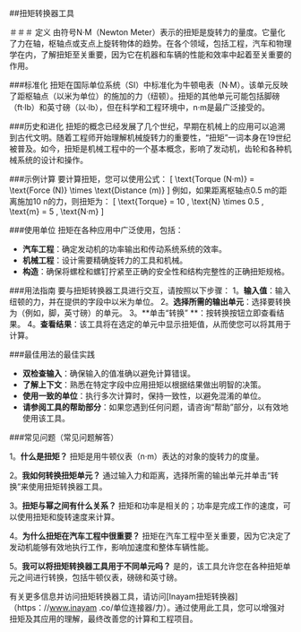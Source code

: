 ##扭矩转换器工具

＃＃＃ 定义
由符号N·M（Newton Meter）表示的扭矩是旋转力的量度。它量化了力在轴，枢轴点或支点上旋转物体的趋势。在各个领域，包括工程，汽车和物理学在内，了解扭矩至关重要，因为它在机器和车辆的性能和效率中起着至关重要的作用。

###标准化
扭矩在国际单位系统（SI）中标准化为牛顿电表（N·M）。该单元反映了距枢轴点（以米为单位）的施加的力（纽顿）。扭矩的其他单元可能包括脚磅（ft·lb）和英寸磅（以·lb），但在科学和工程环境中，n·m是最广泛接受的。

###历史和进化
扭矩的概念已经发展了几个世纪，早期在机械上的应用可以追溯到古代文明。随着工程师开始理解机械旋转力的重要性，“扭矩”一词本身在19世纪被普及。如今，扭矩是机械工程中的一个基本概念，影响了发动机，齿轮和各种机械系统的设计和操作。

###示例计算
要计算扭矩，您可以使用公式：
\[ \text{Torque (N·m)} = \text{Force (N)} \times \text{Distance (m)} \]
例如，如果距离枢轴点0.5 m的距离施加10 n的力，则扭矩为：
\[ \text{Torque} = 10 \, \text{N} \times 0.5 \, \text{m} = 5 \, \text{N·m} \]

###使用单位
扭矩在各种应用中广泛使用，包括：
-  **汽车工程**：确定发动机的功率输出和传动系统系统的效率。
-  **机械工程**：设计需要精确旋转力的工具和机械。
-  **构造**：确保将螺栓和螺钉拧紧至正确的安全性和结构完整性的正确扭矩规格。

###用法指南
要与扭矩转换器工具进行交互，请按照以下步骤：
1。**输入值**：输入纽顿的力，并在提供的字段中以米为单位。
2。**选择所需的输出单元**：选择要转换为（例如，脚，英寸磅）的单元。
3。**单击“转换” **：按转换按钮立即查看结果。
4。**查看结果**：该工具将在选定的单元中显示扭矩值，从而使您可以将其用于计算。

###最佳用法的最佳实践
-  **双检查输入**：确保输入的值准确以避免计算错误。
-  **了解上下文**：熟悉在特定字段中应用扭矩以根据结果做出明智的决策。
-  **使用一致的单位**：执行多次计算时，保持一致性，以避免混淆的单位。
-  **请参阅工具的帮助部分**：如果您遇到任何问题，请咨询“帮助”部分，以有效地使用该工具。

###常见问题（常见问题解答）

1。**什么是扭矩？**
扭矩是用牛顿仪表（n·m）表达的对象的旋转力的度量。

2。**我如何转换扭矩单元？**
通过输入力和距离，选择所需的输出单元并单击“转换”来使用扭矩转换器工具。

3。**扭矩与幂之间有什么关系？**
扭矩和功率是相关的；功率是完成工作的速度，可以使用扭矩和旋转速度来计算。

4。**为什么扭矩在汽车工程中很重要？**
扭矩在汽车工程中至关重要，因为它决定了发动机能够有效地执行工作，影响加速度和整体车辆性能。

5。**我可以将扭矩转换器工具用于不同单元吗？**
是的，该工具允许您在各种扭矩单元之间进行转换，包括牛顿仪表，磅磅和英寸磅。

有关更多信息并访问扭矩转换器工具，请访问[Inayam扭矩转换器]（https：//www.inayam .co/单位连接器/力）。通过使用此工具，您可以增强对扭矩及其应用的理解，最终改善您的计算和工程项目。